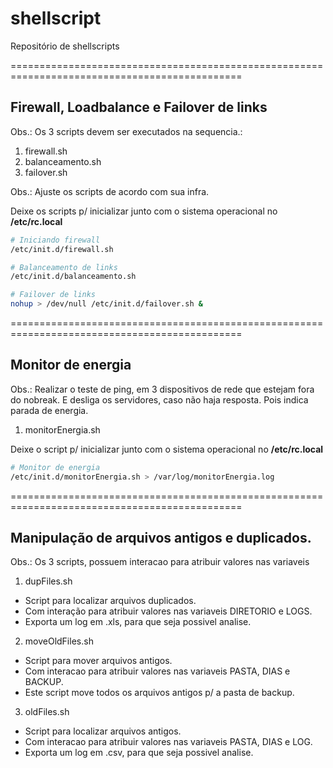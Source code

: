 # shellscript
Repositório de shellscripts

==============================================================================================


## Firewall, Loadbalance e Failover de links
Obs.: Os 3 scripts devem ser executados na sequencia.: 
1. firewall.sh 
2. balanceamento.sh 
3. failover.sh

Obs.: Ajuste os scripts de acordo com sua infra.

Deixe os scripts p/ inicializar junto com o sistema operacional no **/etc/rc.local**

```sh
# Iniciando firewall
/etc/init.d/firewall.sh

# Balanceamento de links
/etc/init.d/balanceamento.sh

# Failover de links
nohup > /dev/null /etc/init.d/failover.sh &
```
==============================================================================================

## Monitor de energia
Obs.: Realizar o teste de ping, em 3 dispositivos de rede que estejam fora do nobreak. E desliga os servidores, caso não haja resposta. Pois indica parada de energia.

1. monitorEnergia.sh

Deixe o script p/ inicializar junto com o sistema operacional no **/etc/rc.local**

```sh
# Monitor de energia
/etc/init.d/monitorEnergia.sh > /var/log/monitorEnergia.log
```
==============================================================================================

## Manipulação de arquivos antigos e duplicados.
Obs.: Os 3 scripts, possuem interacao para atribuir valores nas variaveis

1. dupFiles.sh
- Script para localizar arquivos duplicados. 
- Com interação para atribuir valores nas variaveis DIRETORIO e LOGS.
- Exporta um log em .xls, para que seja possivel analise. 

2. moveOldFiles.sh 
- Script para mover arquivos antigos.
- Com interacao para atribuir valores nas variaveis PASTA, DIAS e BACKUP.
- Este script move todos os arquivos antigos p/ a pasta de backup.

3. oldFiles.sh
- Script para localizar arquivos antigos.
- Com interacao para atribuir valores nas variaveis PASTA, DIAS e LOG.
- Exporta um log em .csv, para que seja possivel analise. 
